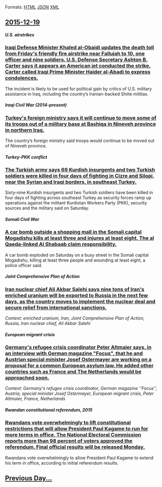 
Formats: [HTML](2015/12/19/index.html)  [JSON](2015/12/19/index.json)  [XML](2015/12/19/index.xml)  

## [2015-12-19](/news/2015/12/19/index.md)

##### U.S. airstrikes
### [Iraqi Defense Minister Khaled al-Obaidi updates the death toll from Friday's friendly fire airstrike near Fallujah to 10, one officer and nine soldiers. U.S. Defense Secretary Ashton B. Carter says it appears an American jet conducted the strike. Carter called Iraqi Prime Minister Haider al-Abadi to express condolences. ](/news/2015/12/19/iraqi-defense-minister-khaled-al-obaidi-updates-the-death-toll-from-friday-s-friendly-fire-airstrike-near-fallujah-to-10-one-officer-and-ni.md)
The incident is likely to be used for political gain by critics of U.S. military assistance in Iraq, including the country&rsquo;s Iranian-backed Shiite militias.

##### Iraqi Civil War (2014-present)
### [Turkey's foreign ministry says it will continue to move some of its troops out of a military base at Bashiqa in Nineveh province in northern Iraq. ](/news/2015/12/19/turkeyas-foreign-ministry-says-it-will-continue-to-move-some-of-its-troops-out-of-a-military-base-at-bashiqa-in-nineveh-province-in-northe.md)
The country&rsquo;s foreign ministry said troops would continue to be moved out of Nineveh province.

##### Turkey-PKK conflict
### [The Turkish army says 69 Kurdish insurgents and two Turkish soldiers were killed in four days of fighting in Cizre and Silopi, near the Syrian and Iraqi borders, in southeast Turkey. ](/news/2015/12/19/the-turkish-army-says-69-kurdish-insurgents-and-two-turkish-soldiers-were-killed-in-four-days-of-fighting-in-cizre-and-silopi-near-the-syri.md)
Sixty-nine Kurdish insurgents and two Turkish soldiers have been killed in four days of fighting across southeast Turkey as security forces ramp up operations against the militant Kurdistan Workers Party (PKK), security sources and the military said on Saturday.

##### Somali Civil War
### [A car bomb outside a shopping mall in the Somali capital Mogadishu kills at least three and injures at least eight. The al Qaeda-linked Al Shabaab claim responsibility. ](/news/2015/12/19/a-car-bomb-outside-a-shopping-mall-in-the-somali-capital-mogadishu-kills-at-least-three-and-injures-at-least-eight-the-al-qaeda-linked-al-s.md)
A car bomb exploded on Saturday on a busy street in the Somali capital Mogadishu, killing at least three people and wounding at least eight, a police officer said.

##### Joint Comprehensive Plan of Action
### [Iran nuclear chief Ali Akbar Salehi says nine tons of Iran's enriched uranium will be exported to Russia in the next few days, as the country moves to implement the nuclear deal and secure relief from international sanctions. ](/news/2015/12/19/iran-nuclear-chief-ali-akbar-salehi-says-nine-tons-of-iran-s-enriched-uranium-will-be-exported-to-russia-in-the-next-few-days-as-the-countr.md)
_Context: enriched uranium, Iran, Joint Comprehensive Plan of Action, Russia, Iran nuclear chief, Ali Akbar Salehi_

##### European migrant crisis
### [Germany's refugee crisis coordinator Peter Altmaier says, in an interview with German magazine "Focus", that he and Austrian special minister Josef Ostermayer are working on a proposal for a common European asylum law. He added other countries such as France and The Netherlands would be approached soon. ](/news/2015/12/19/germany-s-refugee-crisis-coordinator-peter-altmaier-says-in-an-interview-with-german-magazine-focus-that-he-and-austrian-special-ministe.md)
_Context: Germany's refugee crisis coordinator, German magazine ''Focus'', Austria, special minister Josef Ostermayer, European migrant crisis, Peter Altmaier, France, Netherlands_

##### Rwandan constitutional referendum, 2015
### [Rwandans vote overwhelmingly to lift constitutional restrictions that will allow President Paul Kagame to run for more terms in office. The National Electoral Commission reports more than 98 percent of voters approved the referendum. Final official results will be released Monday. ](/news/2015/12/19/rwandans-vote-overwhelmingly-to-lift-constitutional-restrictions-that-will-allow-president-paul-kagame-to-run-for-more-terms-in-office-the.md)
Rwandans vote overwhelmingly to allow President Paul Kagame to extend his term in office, according to initial referendum results.

## [Previous Day...](/news/2015/12/18/index.md)

